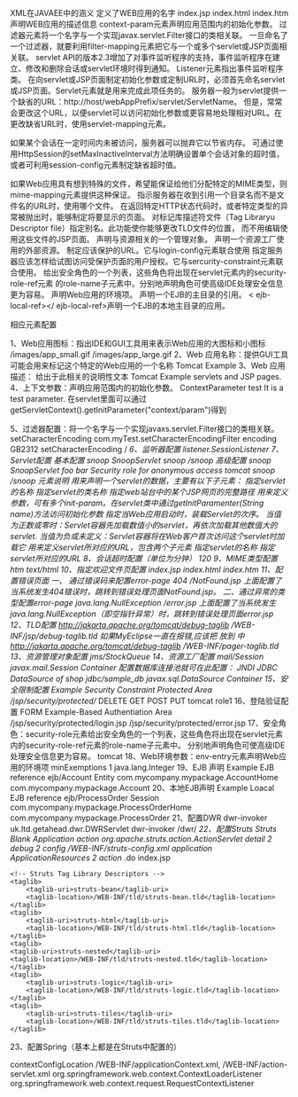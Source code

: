 XML在JAVAEE中的涵义
<display-name></display-name>定义了WEB应用的名字 
   <welcome-file-list> 
      <welcome-file>index.jsp</welcome-file> 
      <welcome-file>index.html</welcome-file> 
      <welcome-file>index.htm</welcome-file> 
   </welcome-file-list>
<description></description> 声明WEB应用的描述信息 
<context-param></context-param> context-param元素声明应用范围内的初始化参数。 
<filter></filter> 过滤器元素将一个名字与一个实现javax.servlet.Filter接口的类相关联。 
<filter-mapping></filter-mapping> 一旦命名了一个过滤器，就要利用filter-mapping元素把它与一个或多个servlet或JSP页面相关联。 
<listener></listener>servlet API的版本2.3增加了对事件监听程序的支持，事件监听程序在建立、修改和删除会话或servlet环境时得到通知。 
                     Listener元素指出事件监听程序类。 
<servlet></servlet> 在向servlet或JSP页面制定初始化参数或定制URL时，必须首先命名servlet或JSP页面。Servlet元素就是用来完成此项任务的。 
<servlet-mapping></servlet-mapping> 服务器一般为servlet提供一个缺省的URL：http://host/webAppPrefix/servlet/ServletName。 
              但是，常常会更改这个URL，以便servlet可以访问初始化参数或更容易地处理相对URL。在更改缺省URL时，使用servlet-mapping元素。 
 
<session-config></session-config> 如果某个会话在一定时间内未被访问，服务器可以抛弃它以节省内存。 
          可通过使用HttpSession的setMaxInactiveInterval方法明确设置单个会话对象的超时值，或者可利用session-config元素制定缺省超时值。 
 
<mime-mapping></mime-mapping>如果Web应用具有想到特殊的文件，希望能保证给他们分配特定的MIME类型，则mime-mapping元素提供这种保证。 
<welcome-file-list></welcome-file-list> 指示服务器在收到引用一个目录名而不是文件名的URL时，使用哪个文件。 
<error-page></error-page> 在返回特定HTTP状态代码时，或者特定类型的异常被抛出时，能够制定将要显示的页面。 
<taglib></taglib> 对标记库描述符文件（Tag Libraryu Descriptor file）指定别名。此功能使你能够更改TLD文件的位置， 
                  而不用编辑使用这些文件的JSP页面。 
<resource-env-ref></resource-env-ref>声明与资源相关的一个管理对象。 
<resource-ref></resource-ref> 声明一个资源工厂使用的外部资源。 
<security-constraint></security-constraint> 制定应该保护的URL。它与login-config元素联合使用 
<login-config></login-config> 指定服务器应该怎样给试图访问受保护页面的用户授权。它与sercurity-constraint元素联合使用。 
<security-role></security-role>给出安全角色的一个列表，这些角色将出现在servlet元素内的security-role-ref元素 
                   的role-name子元素中。分别地声明角色可使高级IDE处理安全信息更为容易。 
<env-entry></env-entry>声明Web应用的环境项。 
<ejb-ref></ejb-ref>声明一个EJB的主目录的引用。 
< ejb-local-ref></ ejb-local-ref>声明一个EJB的本地主目录的应用。 
</web-app> 
 
 
相应元素配置 
 
1、Web应用图标：指出IDE和GUI工具用来表示Web应用的大图标和小图标 
<icon> 
<small-icon>/images/app_small.gif</small-icon> 
<large-icon>/images/app_large.gif</large-icon> 
</icon> 
2、Web 应用名称：提供GUI工具可能会用来标记这个特定的Web应用的一个名称 
<display-name>Tomcat Example</display-name> 
3、Web 应用描述： 给出于此相关的说明性文本 
<disciption>Tomcat Example servlets and JSP pages.</disciption> 
4、上下文参数：声明应用范围内的初始化参数。 
<context-param> 
    <param-name>ContextParameter</para-name> 
    <param-value>test</param-value> 
    <description>It is a test parameter.</description> 
</context-param> 
在servlet里面可以通过getServletContext().getInitParameter("context/param")得到 
 
5、过滤器配置：将一个名字与一个实现javaxs.servlet.Filter接口的类相关联。 
<filter> 
        <filter-name>setCharacterEncoding</filter-name> 
        <filter-class>com.myTest.setCharacterEncodingFilter</filter-class> 
        <init-param> 
            <param-name>encoding</param-name> 
            <param-value>GB2312</param-value> 
        </init-param> 
</filter> 
<filter-mapping> 
        <filter-name>setCharacterEncoding</filter-name> 
        <url-pattern>/*</url-pattern> 
</filter-mapping> 
6、监听器配置 
<listener> 
      <listerner-class>listener.SessionListener</listener-class> 
</listener> 
7、Servlet配置 
   基本配置 
   <servlet> 
      <servlet-name>snoop</servlet-name> 
      <servlet-class>SnoopServlet</servlet-class> 
   </servlet> 
   <servlet-mapping> 
      <servlet-name>snoop</servlet-name> 
      <url-pattern>/snoop</url-pattern> 
   </servlet-mapping> 
   高级配置 
   <servlet> 
      <servlet-name>snoop</servlet-name> 
      <servlet-class>SnoopServlet</servlet-class> 
      <init-param> 
         <param-name>foo</param-name> 
         <param-value>bar</param-value> 
      </init-param> 
      <run-as> 
         <description>Security role for anonymous access</description> 
         <role-name>tomcat</role-name> 
      </run-as> 
   </servlet> 
   <servlet-mapping> 
      <servlet-name>snoop</servlet-name> 
      <url-pattern>/snoop</url-pattern> 
   </servlet-mapping> 
   元素说明 
     <servlet></servlet> 用来声明一个servlet的数据，主要有以下子元素： 
     <servlet-name></servlet-name> 指定servlet的名称 
     <servlet-class></servlet-class> 指定servlet的类名称 
     <jsp-file></jsp-file> 指定web站台中的某个JSP网页的完整路径 
     <init-param></init-param> 用来定义参数，可有多个init-param。在servlet类中通过getInitParamenter(String name)方法访问初始化参数 
     <load-on-startup></load-on-startup>指定当Web应用启动时，装载Servlet的次序。 
                                 当值为正数或零时：Servlet容器先加载数值小的servlet，再依次加载其他数值大的servlet. 
                                 当值为负或未定义：Servlet容器将在Web客户首次访问这个servlet时加载它 
     <servlet-mapping></servlet-mapping> 用来定义servlet所对应的URL，包含两个子元素 
       <servlet-name></servlet-name> 指定servlet的名称 
       <url-pattern></url-pattern> 指定servlet所对应的URL 
8、会话超时配置（单位为分钟） 
   <session-config> 
      <session-timeout>120</session-timeout> 
   </session-config> 
9、MIME类型配置 
   <mime-mapping> 
      <extension>htm</extension> 
      <mime-type>text/html</mime-type> 
   </mime-mapping> 
10、指定欢迎文件页配置 
   <welcome-file-list> 
      <welcome-file>index.jsp</welcome-file> 
      <welcome-file>index.html</welcome-file> 
      <welcome-file>index.htm</welcome-file> 
   </welcome-file-list> 
11、配置错误页面 
一、 通过错误码来配置error-page 
   <error-page> 
      <error-code>404</error-code> 
      <location>/NotFound.jsp</location> 
   </error-page> 
上面配置了当系统发生404错误时，跳转到错误处理页面NotFound.jsp。 
二、通过异常的类型配置error-page 
   <error-page> 
       <exception-type>java.lang.NullException</exception-type> 
       <location>/error.jsp</location> 
   </error-page> 
上面配置了当系统发生java.lang.NullException（即空指针异常）时，跳转到错误处理页面error.jsp 
12、TLD配置 
   <taglib> 
       <taglib-uri>http://jakarta.apache.org/tomcat/debug-taglib</taglib-uri> 
       <taglib-location>/WEB-INF/jsp/debug-taglib.tld</taglib-location> 
   </taglib> 
   如果MyEclipse一直在报错,应该把<taglib> 放到 <jsp-config>中 
   <jsp-config> 
      <taglib> 
          <taglib-uri>http://jakarta.apache.org/tomcat/debug-taglib</taglib-uri> 
          <taglib-location>/WEB-INF/pager-taglib.tld</taglib-location> 
      </taglib> 
   </jsp-config> 
13、资源管理对象配置 
   <resource-env-ref> 
       <resource-env-ref-name>jms/StockQueue</resource-env-ref-name> 
   </resource-env-ref> 
14、资源工厂配置 
   <resource-ref> 
       <res-ref-name>mail/Session</res-ref-name> 
       <res-type>javax.mail.Session</res-type> 
       <res-auth>Container</res-auth> 
   </resource-ref> 
   配置数据库连接池就可在此配置： 
   <resource-ref> 
       <description>JNDI JDBC DataSource of shop</description> 
       <res-ref-name>jdbc/sample_db</res-ref-name> 
       <res-type>javax.sql.DataSource</res-type> 
       <res-auth>Container</res-auth> 
   </resource-ref> 
15、安全限制配置 
   <security-constraint> 
      <display-name>Example Security Constraint</display-name> 
      <web-resource-collection> 
         <web-resource-name>Protected Area</web-resource-name> 
         <url-pattern>/jsp/security/protected/*</url-pattern> 
         <http-method>DELETE</http-method> 
         <http-method>GET</http-method> 
         <http-method>POST</http-method> 
         <http-method>PUT</http-method> 
      </web-resource-collection> 
      <auth-constraint> 
        <role-name>tomcat</role-name> 
        <role-name>role1</role-name> 
      </auth-constraint> 
   </security-constraint> 
16、登陆验证配置 
   <login-config> 
     <auth-method>FORM</auth-method> 
     <realm-name>Example-Based Authentiation Area</realm-name> 
     <form-login-config> 
        <form-login-page>/jsp/security/protected/login.jsp</form-login-page> 
        <form-error-page>/jsp/security/protected/error.jsp</form-error-page> 
     </form-login-config> 
   </login-config> 
17、安全角色：security-role元素给出安全角色的一个列表，这些角色将出现在servlet元素内的security-role-ref元素的role-name子元素中。 
    分别地声明角色可使高级IDE处理安全信息更为容易。 
<security-role> 
     <role-name>tomcat</role-name> 
</security-role> 
18、Web环境参数：env-entry元素声明Web应用的环境项 
<env-entry> 
     <env-entry-name>minExemptions</env-entry-name> 
     <env-entry-value>1</env-entry-value> 
     <env-entry-type>java.lang.Integer</env-entry-type> 
</env-entry> 
19、EJB 声明 
<ejb-ref> 
     <description>Example EJB reference</decription> 
     <ejb-ref-name>ejb/Account</ejb-ref-name> 
     <ejb-ref-type>Entity</ejb-ref-type> 
     <home>com.mycompany.mypackage.AccountHome</home> 
     <remote>com.mycompany.mypackage.Account</remote> 
</ejb-ref> 
20、本地EJB声明 
<ejb-local-ref> 
     <description>Example Loacal EJB reference</decription> 
     <ejb-ref-name>ejb/ProcessOrder</ejb-ref-name> 
     <ejb-ref-type>Session</ejb-ref-type> 
     <local-home>com.mycompany.mypackage.ProcessOrderHome</local-home> 
     <local>com.mycompany.mypackage.ProcessOrder</local> 
</ejb-local-ref> 
21、配置DWR 
<servlet> 
      <servlet-name>dwr-invoker</servlet-name> 
      <servlet-class>uk.ltd.getahead.dwr.DWRServlet</servlet-class> 
</servlet> 
<servlet-mapping> 
      <servlet-name>dwr-invoker</servlet-name> 
      <url-pattern>/dwr/*</url-pattern> 
</servlet-mapping> 
22、配置Struts 
    <display-name>Struts Blank Application</display-name> 
    <servlet> 
        <servlet-name>action</servlet-name> 
        <servlet-class> 
            org.apache.struts.action.ActionServlet 
        </servlet-class> 
        <init-param> 
            <param-name>detail</param-name> 
            <param-value>2</param-value> 
        </init-param> 
        <init-param> 
            <param-name>debug</param-name> 
            <param-value>2</param-value> 
        </init-param> 
        <init-param> 
            <param-name>config</param-name> 
            <param-value>/WEB-INF/struts-config.xml</param-value> 
        </init-param> 
        <init-param> 
            <param-name>application</param-name> 
            <param-value>ApplicationResources</param-value> 
        </init-param> 
        <load-on-startup>2</load-on-startup> 
    </servlet> 
    <servlet-mapping> 
        <servlet-name>action</servlet-name> 
        <url-pattern>*.do</url-pattern> 
    </servlet-mapping> 
    <welcome-file-list> 
        <welcome-file>index.jsp</welcome-file> 
    </welcome-file-list> 
 
    <!-- Struts Tag Library Descriptors --> 
    <taglib> 
        <taglib-uri>struts-bean</taglib-uri> 
        <taglib-location>/WEB-INF/tld/struts-bean.tld</taglib-location> 
    </taglib> 
    <taglib> 
        <taglib-uri>struts-html</taglib-uri> 
        <taglib-location>/WEB-INF/tld/struts-html.tld</taglib-location> 
    </taglib> 
    <taglib> 
    <taglib-uri>struts-nested</taglib-uri> 
    <taglib-location>/WEB-INF/tld/struts-nested.tld</taglib-location> 
    </taglib> 
    <taglib> 
        <taglib-uri>struts-logic</taglib-uri> 
        <taglib-location>/WEB-INF/tld/struts-logic.tld</taglib-location> 
    </taglib> 
    <taglib> 
        <taglib-uri>struts-tiles</taglib-uri> 
        <taglib-location>/WEB-INF/tld/struts-tiles.tld</taglib-location> 
    </taglib> 
23、配置Spring（基本上都是在Struts中配置的） 
 
   <!-- 指定spring配置文件位置 --> 
   <context-param> 
      <param-name>contextConfigLocation</param-name> 
      <param-value> 
       <!--加载多个spring配置文件 --> 
        /WEB-INF/applicationContext.xml, /WEB-INF/action-servlet.xml 
      </param-value> 
   </context-param> 
 
   <!-- 定义SPRING监听器，加载spring -->
<listener> 
     <listener-class>org.springframework.web.context.ContextLoaderListener</listener-class> 
</listener> 
 
<listener> 
     <listener-class> 
       org.springframework.web.context.request.RequestContextListener 
     </listener-class> 
</listener>